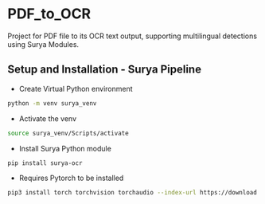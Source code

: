 # PDF_to_OCR

Project for PDF file to its OCR text output, supporting multilingual detections using Surya Modules.

## Setup and Installation - Surya Pipeline

- Create Virtual Python environment 

```bash 
python -m venv surya_venv 
```

- Activate the venv 

```bash
source surya_venv/Scripts/activate
```

- Install Surya Python module

```bash
pip install surya-ocr
```

- Requires Pytorch to be installed

```bash
pip3 install torch torchvision torchaudio --index-url https://download.pytorch.org/whl/cu118
```
